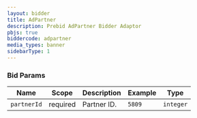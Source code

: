 ```yaml
---
layout: bidder
title: AdPartner
description: Prebid AdPartner Bidder Adaptor
pbjs: true
biddercode: adpartner
media_types: banner
sidebarType: 1
---
```


### Bid Params


| Name        | Scope    | Description | Example              | Type      |
|-------------|----------|-------------|----------------------|-----------|
| `partnerId` | required | Partner ID. | `5809`               | `integer` |
